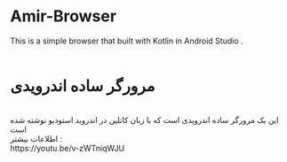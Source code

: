 # Amir-Browser
This is a simple browser that built with Kotlin in Android Studio . 
<br><br>
# مرورگر ساده اندرویدی
<br>
این یک مرورگر ساده اندرویدی است که با زبان کاتلین در اندروید استودیو نوشته شده است

<br>
اطلاعات بیشتر :
<br>
https://youtu.be/v-zWTniqWJU
